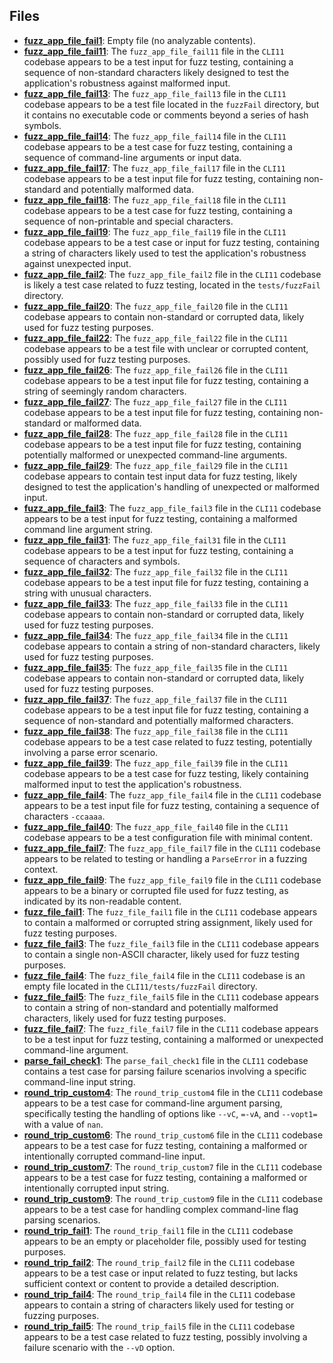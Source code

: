 
## Files
- **[fuzz_app_file_fail1](fuzzFail/fuzz_app_file_fail1.driver.md)**: Empty file (no analyzable contents).
- **[fuzz_app_file_fail11](fuzzFail/fuzz_app_file_fail1.driver.md1)**: The `fuzz_app_file_fail11` file in the `CLI11` codebase appears to be a test input for fuzz testing, containing a sequence of non-standard characters likely designed to test the application's robustness against malformed input.
- **[fuzz_app_file_fail13](fuzzFail/fuzz_app_file_fail1.driver.md3)**: The `fuzz_app_file_fail13` file in the `CLI11` codebase appears to be a test file located in the `fuzzFail` directory, but it contains no executable code or comments beyond a series of hash symbols.
- **[fuzz_app_file_fail14](fuzzFail/fuzz_app_file_fail1.driver.md4)**: The `fuzz_app_file_fail14` file in the `CLI11` codebase appears to be a test case for fuzz testing, containing a sequence of command-line arguments or input data.
- **[fuzz_app_file_fail17](fuzzFail/fuzz_app_file_fail1.driver.md7)**: The `fuzz_app_file_fail17` file in the `CLI11` codebase appears to be a test input file for fuzz testing, containing non-standard and potentially malformed data.
- **[fuzz_app_file_fail18](fuzzFail/fuzz_app_file_fail1.driver.md8)**: The `fuzz_app_file_fail18` file in the `CLI11` codebase appears to be a test case for fuzz testing, containing a sequence of non-printable and special characters.
- **[fuzz_app_file_fail19](fuzzFail/fuzz_app_file_fail1.driver.md9)**: The `fuzz_app_file_fail19` file in the `CLI11` codebase appears to be a test case or input for fuzz testing, containing a string of characters likely used to test the application's robustness against unexpected input.
- **[fuzz_app_file_fail2](fuzzFail/fuzz_app_file_fail2.driver.md)**: The `fuzz_app_file_fail2` file in the `CLI11` codebase is likely a test case related to fuzz testing, located in the `tests/fuzzFail` directory.
- **[fuzz_app_file_fail20](fuzzFail/fuzz_app_file_fail2.driver.md0)**: The `fuzz_app_file_fail20` file in the `CLI11` codebase appears to contain non-standard or corrupted data, likely used for fuzz testing purposes.
- **[fuzz_app_file_fail22](fuzzFail/fuzz_app_file_fail2.driver.md2)**: The `fuzz_app_file_fail22` file in the `CLI11` codebase appears to be a test file with unclear or corrupted content, possibly used for fuzz testing purposes.
- **[fuzz_app_file_fail26](fuzzFail/fuzz_app_file_fail2.driver.md6)**: The `fuzz_app_file_fail26` file in the `CLI11` codebase appears to be a test input file for fuzz testing, containing a string of seemingly random characters.
- **[fuzz_app_file_fail27](fuzzFail/fuzz_app_file_fail2.driver.md7)**: The `fuzz_app_file_fail27` file in the `CLI11` codebase appears to be a test input file for fuzz testing, containing non-standard or malformed data.
- **[fuzz_app_file_fail28](fuzzFail/fuzz_app_file_fail2.driver.md8)**: The `fuzz_app_file_fail28` file in the `CLI11` codebase appears to be a test input file for fuzz testing, containing potentially malformed or unexpected command-line arguments.
- **[fuzz_app_file_fail29](fuzzFail/fuzz_app_file_fail2.driver.md9)**: The `fuzz_app_file_fail29` file in the `CLI11` codebase appears to contain test input data for fuzz testing, likely designed to test the application's handling of unexpected or malformed input.
- **[fuzz_app_file_fail3](fuzzFail/fuzz_app_file_fail3.driver.md)**: The `fuzz_app_file_fail3` file in the `CLI11` codebase appears to be a test input for fuzz testing, containing a malformed command line argument string.
- **[fuzz_app_file_fail31](fuzzFail/fuzz_app_file_fail3.driver.md1)**: The `fuzz_app_file_fail31` file in the `CLI11` codebase appears to be a test input for fuzz testing, containing a sequence of characters and symbols.
- **[fuzz_app_file_fail32](fuzzFail/fuzz_app_file_fail3.driver.md2)**: The `fuzz_app_file_fail32` file in the `CLI11` codebase appears to be a test input file for fuzz testing, containing a string with unusual characters.
- **[fuzz_app_file_fail33](fuzzFail/fuzz_app_file_fail3.driver.md3)**: The `fuzz_app_file_fail33` file in the `CLI11` codebase appears to contain non-standard or corrupted data, likely used for fuzz testing purposes.
- **[fuzz_app_file_fail34](fuzzFail/fuzz_app_file_fail3.driver.md4)**: The `fuzz_app_file_fail34` file in the `CLI11` codebase appears to contain a string of non-standard characters, likely used for fuzz testing purposes.
- **[fuzz_app_file_fail35](fuzzFail/fuzz_app_file_fail3.driver.md5)**: The `fuzz_app_file_fail35` file in the `CLI11` codebase appears to contain non-standard or corrupted data, likely used for fuzz testing purposes.
- **[fuzz_app_file_fail37](fuzzFail/fuzz_app_file_fail3.driver.md7)**: The `fuzz_app_file_fail37` file in the `CLI11` codebase appears to be a test input file for fuzz testing, containing a sequence of non-standard and potentially malformed characters.
- **[fuzz_app_file_fail38](fuzzFail/fuzz_app_file_fail3.driver.md8)**: The `fuzz_app_file_fail38` file in the `CLI11` codebase appears to be a test case related to fuzz testing, potentially involving a parse error scenario.
- **[fuzz_app_file_fail39](fuzzFail/fuzz_app_file_fail3.driver.md9)**: The `fuzz_app_file_fail39` file in the `CLI11` codebase appears to be a test case for fuzz testing, likely containing malformed input to test the application's robustness.
- **[fuzz_app_file_fail4](fuzzFail/fuzz_app_file_fail4.driver.md)**: The `fuzz_app_file_fail4` file in the `CLI11` codebase appears to be a test input file for fuzz testing, containing a sequence of characters `-ccaaaa`.
- **[fuzz_app_file_fail40](fuzzFail/fuzz_app_file_fail4.driver.md0)**: The `fuzz_app_file_fail40` file in the `CLI11` codebase appears to be a test configuration file with minimal content.
- **[fuzz_app_file_fail7](fuzzFail/fuzz_app_file_fail7.driver.md)**: The `fuzz_app_file_fail7` file in the `CLI11` codebase appears to be related to testing or handling a `ParseError` in a fuzzing context.
- **[fuzz_app_file_fail9](fuzzFail/fuzz_app_file_fail9.driver.md)**: The `fuzz_app_file_fail9` file in the `CLI11` codebase appears to be a binary or corrupted file used for fuzz testing, as indicated by its non-readable content.
- **[fuzz_file_fail1](fuzzFail/fuzz_file_fail1.driver.md)**: The `fuzz_file_fail1` file in the `CLI11` codebase appears to contain a malformed or corrupted string assignment, likely used for fuzz testing purposes.
- **[fuzz_file_fail3](fuzzFail/fuzz_file_fail3.driver.md)**: The `fuzz_file_fail3` file in the `CLI11` codebase appears to contain a single non-ASCII character, likely used for fuzz testing purposes.
- **[fuzz_file_fail4](fuzzFail/fuzz_file_fail4.driver.md)**: The `fuzz_file_fail4` file in the `CLI11` codebase is an empty file located in the `CLI11/tests/fuzzFail` directory.
- **[fuzz_file_fail5](fuzzFail/fuzz_file_fail5.driver.md)**: The `fuzz_file_fail5` file in the `CLI11` codebase appears to contain a string of non-standard and potentially malformed characters, likely used for fuzz testing purposes.
- **[fuzz_file_fail7](fuzzFail/fuzz_file_fail7.driver.md)**: The `fuzz_file_fail7` file in the `CLI11` codebase appears to be a test input for fuzz testing, containing a malformed or unexpected command-line argument.
- **[parse_fail_check1](fuzzFail/parse_fail_check1.driver.md)**: The `parse_fail_check1` file in the `CLI11` codebase contains a test case for parsing failure scenarios involving a specific command-line input string.
- **[round_trip_custom4](fuzzFail/round_trip_custom4.driver.md)**: The `round_trip_custom4` file in the `CLI11` codebase appears to be a test case for command-line argument parsing, specifically testing the handling of options like `--vC`, `=-vA`, and `--vopt1=` with a value of `nan`.
- **[round_trip_custom6](fuzzFail/round_trip_custom6.driver.md)**: The `round_trip_custom6` file in the `CLI11` codebase appears to be a test case for fuzz testing, containing a malformed or intentionally corrupted command-line input.
- **[round_trip_custom7](fuzzFail/round_trip_custom7.driver.md)**: The `round_trip_custom7` file in the `CLI11` codebase appears to be a test case for fuzz testing, containing a malformed or intentionally corrupted input string.
- **[round_trip_custom9](fuzzFail/round_trip_custom9.driver.md)**: The `round_trip_custom9` file in the `CLI11` codebase appears to be a test case for handling complex command-line flag parsing scenarios.
- **[round_trip_fail1](fuzzFail/round_trip_fail1.driver.md)**: The `round_trip_fail1` file in the `CLI11` codebase appears to be an empty or placeholder file, possibly used for testing purposes.
- **[round_trip_fail2](fuzzFail/round_trip_fail2.driver.md)**: The `round_trip_fail2` file in the `CLI11` codebase appears to be a test case or input related to fuzz testing, but lacks sufficient context or content to provide a detailed description.
- **[round_trip_fail4](fuzzFail/round_trip_fail4.driver.md)**: The `round_trip_fail4` file in the `CLI11` codebase appears to contain a string of characters likely used for testing or fuzzing purposes.
- **[round_trip_fail5](fuzzFail/round_trip_fail5.driver.md)**: The `round_trip_fail5` file in the `CLI11` codebase appears to be a test case related to fuzz testing, possibly involving a failure scenario with the `--vD` option.
